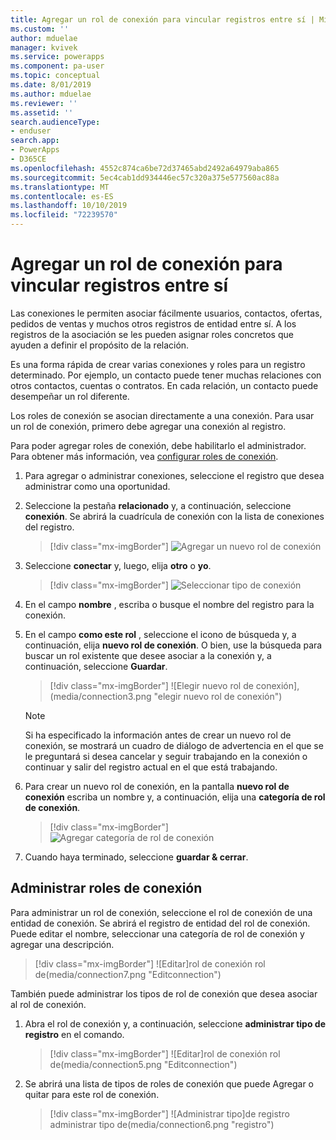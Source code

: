 ```yaml
---
title: Agregar un rol de conexión para vincular registros entre sí | MicrosoftDocs
ms.custom: ''
author: mduelae
manager: kvivek
ms.service: powerapps
ms.component: pa-user
ms.topic: conceptual
ms.date: 8/01/2019
ms.author: mduelae
ms.reviewer: ''
ms.assetid: ''
search.audienceType:
- enduser
search.app:
- PowerApps
- D365CE
ms.openlocfilehash: 4552c874ca6be72d37465abd2492a64979aba865
ms.sourcegitcommit: 5ec4cab1dd934446ec57c320a375e577560ac88a
ms.translationtype: MT
ms.contentlocale: es-ES
ms.lasthandoff: 10/10/2019
ms.locfileid: "72239570"
---
```

# <a name="add-a-connection-role-to-link-records-to-each-other"></a>Agregar un rol de conexión para vincular registros entre sí

Las conexiones le permiten asociar fácilmente usuarios, contactos, ofertas, pedidos de ventas y muchos otros registros de entidad entre sí. A los registros de la asociación se les pueden asignar roles concretos que ayuden a definir el propósito de la relación.

Es una forma rápida de crear varias conexiones y roles para un registro determinado. Por ejemplo, un contacto puede tener muchas relaciones con otros contactos, cuentas o contratos. En cada relación, un contacto puede desempeñar un rol diferente.

Los roles de conexión se asocian directamente a una conexión. Para usar un rol de conexión, primero debe agregar una conexión al registro.

Para poder agregar roles de conexión, debe habilitarlo el administrador. Para obtener más información, vea [configurar roles de conexión](https://docs.microsoft.com/powerapps/maker/common-data-service/configure-connection-roles).

1. Para agregar o administrar conexiones, seleccione el registro que desea administrar como una oportunidad.  
2. Seleccione la pestaña **relacionado** y, a continuación, seleccione **conexión**. Se abrirá la cuadrícula de conexión con la lista de conexiones del registro.

    > [!div class="mx-imgBorder"]
    > ![Agregar un nuevo rol de conexión](media/connection1.png "Agregar un nuevo rol de conexión") 

3. Seleccione **conectar** y, luego, elija **otro** o **yo**.

    > [!div class="mx-imgBorder"]
    > ![Seleccionar tipo de conexión](media/connection2.png "Seleccionar tipo de conexión") 
  
4. En el campo **nombre** , escriba o busque el nombre del registro para la conexión.

5. En el campo **como este rol** , seleccione el icono de búsqueda y, a continuación, elija **nuevo rol de conexión**. O bien, use la búsqueda para buscar un rol existente que desee asociar a la conexión y, a continuación, seleccione **Guardar**.

    > [!div class="mx-imgBorder"]
    > ![Elegir nuevo rol de conexión],(media/connection3.png "elegir nuevo rol de conexión")  

    > [!NOTE]
    > Si ha especificado la información antes de crear un nuevo rol de conexión, se mostrará un cuadro de diálogo de advertencia en el que se le preguntará si desea cancelar y seguir trabajando en la conexión o continuar y salir del registro actual en el que está trabajando.

6. Para crear un nuevo rol de conexión, en la pantalla **nuevo rol de conexión** escriba un nombre y, a continuación, elija una **categoría de rol de conexión**.

    > [!div class="mx-imgBorder"]
    >  ![Agregar categoría de rol de conexión](media/connection4.png "Agregar categoría de rol de conexión") 

7. Cuando haya terminado, seleccione **guardar & cerrar**.

  
## <a name="manage-connection-roles"></a>Administrar roles de conexión

Para administrar un rol de conexión, seleccione el rol de conexión de una entidad de conexión. Se abrirá el registro de entidad del rol de conexión.  Puede editar el nombre, seleccionar una categoría de rol de conexión y agregar una descripción.


   > [!div class="mx-imgBorder"]
   > ![Editar]rol de conexión rol de(media/connection7.png "Editconnection") 
  
También puede administrar los tipos de rol de conexión que desea asociar al rol de conexión.

1. Abra el rol de conexión y, a continuación, seleccione **administrar tipo de registro** en el comando. 

    > [!div class="mx-imgBorder"]
    > ![Editar]rol de conexión rol de(media/connection5.png "Editconnection") 
  

2. Se abrirá una lista de tipos de roles de conexión que puede Agregar o quitar para este rol de conexión.

    > [!div class="mx-imgBorder"]
    > ![Administrar tipo]de registro administrar tipo de(media/connection6.png "registro") 


